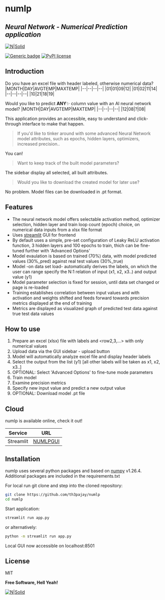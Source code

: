 # numlp
## _Neural Network - Numerical Prediction application_

[![N|Solid](https://pypi.org/static/images/logo-small.8998e9d1.svg)](https://www.python.org/)

[![Generic badge](https://img.shields.io/badge/version-v1.0.15-<>.svg)](https://shields.io/)
[![PyPI license](https://img.shields.io/pypi/l/ansicolortags.svg)](https://pypi.python.org/pypi/ansicolortags/)
## Introduction
Do you have an excel file with header labeled, otherwise numerical data?
|MONTH|DAY|AVGTEMP|MAXTEMP|
|--|--|--|--|
|01|01|09|12|
|01|02|11|14|
|--|--|--|--|
|10|21|18|19|

Would you like to predict **ANY**✨ column value with an AI neural network model?
|MONTH|DAY|AVGTEMP|MAXTEMP|
|--|--|--|--|
|12|08|?|08|

This application provides an accessible, easy to understand and click-through interface to make that happen.

> If you'd like to tinker around with some advanced Neural Network model
> attributes, such as epochs, hidden layers, optimizers, increased precision..

You can!

> Want to keep track of the built model parameters?

The sidebar display all selected, all built attributes.

> Would you like to download the created model for later use?

No problem. Model files can be downloaded in .pt format.

## Features

- The neural network model offers selectable activation method, optimizer selection, hidden layer and train loop count (epoch) choice, on numerical data inputs from a xlsx file format
- Uses [streamlit][streamlitgui] GUI for frontend
- By default uses a simple, pre-set configuration of Leaky ReLU activation function, 3 hidden layers and 100 epochs to train, thich can be fine-tuned further with 'Advanced Options'
- Model evaulation is based on trained (70%) data, with model predicted values (30%_pred) against real test values (30%_true) 
- Model -on data set load- automatically derives the <row1> labels, on which the user can range specify the N:1 relation of input (x1, x2, x3..) and output value (y1)
- Model parameter selection is fixed for session, until data set changed or page is re-loaded
- Training establishes correlation between input values and with activation and weights shifted and feeds forward towards precision metrics displayed at the end of training
- Metrics are displayed as visualized graph of predicted test data against true test data values
## How to use
1. Prepare an excel (xlsx) file with <row1> labels and <row2,3,...> with only numerical values
2. Upload data via the GUI sidebar - upload button
3. Model will automatically analyze excel file and display header labels
4. Select the output from the list (y1) [all other labels will be taken as x1, x2, x3..]
5. OPTIONAL: Select 'Advanced Options' to fine-tune mode parameters
6. Train model
7. Examine precision metrics
8. Specify new input value and predict a new output value
9. OPTIONAL: Download model .pt file


## Cloud

numlp is available online, check it out!

| Service   | URL                |
|-----------|--------------------|
| Streamlit | [NUMLPGUI][gcloud] |


## Installation

numlp uses several python packages and based on [numpy][numpyver] v1.26.4.
Additional packages are included in the requirements.txt

For local run git clone and step into the cloned repository:

```sh
git clone https://github.com/th3pajay/numlp
cd numlp
```

Start application:

```sh
streamlit run app.py
```
or alternatively:
```sh
python -m streamlit run app.py
```
Local GUI now accessible on localhost:8501


## License

MIT

**Free Software, Hell Yeah!**

   [streamlitgui]: <https://streamlit.io/>
   [gcloud]: <https://numlpgui.streamlit.app/>
   [numpyver]: <https://numpy.org/devdocs/release/1.26.4-notes.html>


[![N|Solid](https://user-images.githubusercontent.com/74038190/216649421-9e9387cc-b2d3-4375-97e2-f4c43373d3ae.gif)](https://github.com/Anmol-Baranwal/Cool-GIFs-For-GitHub)